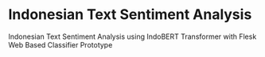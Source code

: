 # Indonesian Text Sentiment Analysis
Indonesian Text Sentiment Analysis using IndoBERT Transformer with Flesk Web Based Classifier Prototype
